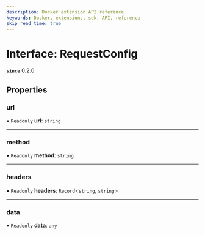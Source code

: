 ```yaml
---
description: Docker extension API reference
keywords: Docker, extensions, sdk, API, reference
skip_read_time: true
---
```


# Interface: RequestConfig

**`since`** 0.2.0

## Properties

### url

• `Readonly` **url**: `string`

___

### method

• `Readonly` **method**: `string`

___

### headers

• `Readonly` **headers**: `Record`<`string`, `string`\>

___

### data

• `Readonly` **data**: `any`
